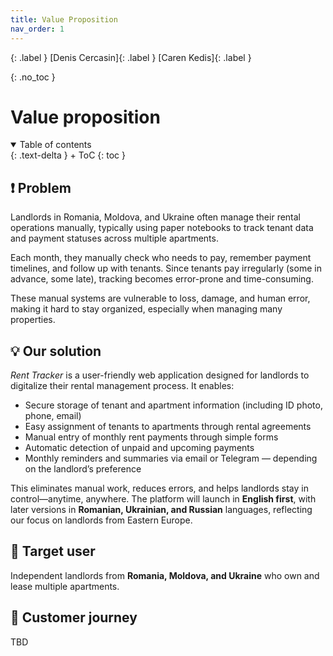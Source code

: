 ```yaml
---
title: Value Proposition
nav_order: 1
---
```

{: .label }
[Denis Cercasin]{: .label }
[Caren Kedis]{: .label }

{: .no_toc }
# Value proposition

<details open markdown="block">
{: .text-delta }
<summary>Table of contents</summary>
+ ToC
{: toc }
</details>

## ❗ Problem

Landlords in Romania, Moldova, and Ukraine often manage their rental operations manually, typically using paper notebooks to track tenant data and payment statuses across multiple apartments. 

Each month, they manually check who needs to pay, remember payment timelines, and follow up with tenants. Since tenants pay irregularly (some in advance, some late), tracking becomes error-prone and time-consuming. 

These manual systems are vulnerable to loss, damage, and human error, making it hard to stay organized, especially when managing many properties.


## 💡 Our solution

*Rent Tracker* is a user-friendly web application designed for landlords to digitalize their rental management process. It enables:
- Secure storage of tenant and apartment information (including ID photo, phone, email)
- Easy assignment of tenants to apartments through rental agreements
- Manual entry of monthly rent payments through simple forms
- Automatic detection of unpaid and upcoming payments
- Monthly reminders and summaries via email or Telegram — depending on the landlord’s preference

This eliminates manual work, reduces errors, and helps landlords stay in control—anytime, anywhere. The platform will launch in **English first**, with later versions in **Romanian, Ukrainian, and Russian** languages, reflecting our focus on landlords from Eastern Europe.

## 🎯 Target user

Independent landlords from **Romania, Moldova, and Ukraine** who own and lease multiple apartments.

## 🧭 Customer journey

TBD